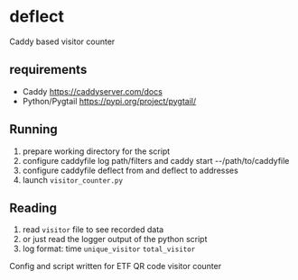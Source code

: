 # deflect
Caddy based visitor counter

## requirements

- Caddy https://caddyserver.com/docs
- Python/Pygtail https://pypi.org/project/pygtail/

## Running

1. prepare working directory for the script
1. configure caddyfile log path/filters and caddy start --/path/to/caddyfile
1. configure caddyfile deflect from and deflect to addresses
1. launch `visitor_counter.py`

## Reading

1. read `visitor` file to see recorded data
1. or just read the logger output of the python script
1. log format: time `unique_visitor` `total_visitor`

Config and script written for ETF QR code visitor counter

